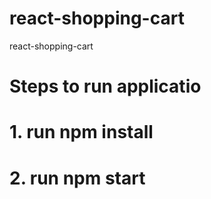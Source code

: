 # react-shopping-cart
react-shopping-cart
# Steps to run applicatio
# 1. run npm install
# 2. run npm start

